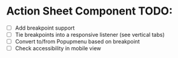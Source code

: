 # Action Sheet Component TODO:

- [ ] Add breakpoint support
- [ ] Tie breakpoints into a responsive listener (see vertical tabs)
- [ ] Convert to/from Popupmenu based on breakpoint
- [ ] Check accessibility in mobile view
